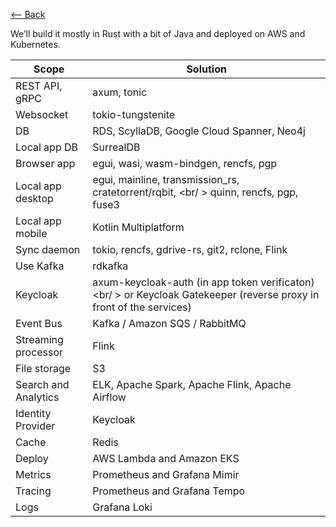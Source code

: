 [⟵ Back](../../README.md#stack)

We’ll build it mostly in Rust with a bit of Java and deployed on AWS and Kubernetes.

| Scope | Solution |
| ----- | -------- |
| REST API, gRPC | axum, tonic |
| Websocket | tokio-tungstenite |
| DB | RDS, ScyllaDB, Google Cloud Spanner, Neo4j |
| Local app DB | SurrealDB |
| Browser app | egui, wasi, wasm-bindgen, rencfs, pgp |
| Local app desktop | egui, mainline, transmission_rs, cratetorrent/rqbit, <br/ > quinn, rencfs, pgp, fuse3 |
| Local app mobile | Kotlin Multiplatform |
| Sync daemon | tokio, rencfs, gdrive-rs, git2, rclone, Flink |
| Use Kafka | rdkafka |
| Keycloak | axum-keycloak-auth (in app token verificaton) <br/ > or Keycloak Gatekeeper (reverse proxy in front of the services) |
| Event Bus | Kafka / Amazon SQS / RabbitMQ |
| Streaming processor | Flink |
| File storage | S3 |
| Search and Analytics | ELK, Apache Spark, Apache Flink, Apache Airflow |
| Identity Provider | Keycloak |
| Cache | Redis |
| Deploy | AWS Lambda and Amazon EKS |
| Metrics | Prometheus and Grafana Mimir |
| Tracing | Prometheus and Grafana Tempo |
| Logs | Grafana Loki |
